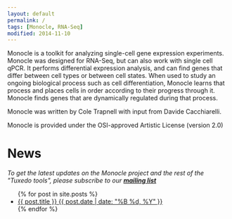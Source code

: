```yaml
---
layout: default
permalink: /
tags: [Monocle, RNA-Seq]
modified: 2014-11-10
---
```


Monocle is a toolkit for analyzing single-cell gene expression experiments. Monocle was designed for RNA-Seq, but can also work with single cell qPCR. It performs differential expression analysis, and can find genes that differ between cell types or between cell states. When used to study an ongoing biological process such as cell differentiation, Monocle learns that process and places cells in order according to their progress through it. Monocle finds genes that are dynamically regulated during that process.

Monocle was written by Cole Trapnell with input from Davide Cacchiarelli.

Monocle is provided under the OSI-approved Artistic License (version 2.0)

# News

*To get the latest updates on the Monocle project and the rest of the "Tuxedo tools", please subscribe to our [**mailing list**](https://lists.sourceforge.net/lists/listinfo/bowtie-bio-announce)*

<ul class="post-list">
{% for post in site.posts %}
  <li><article><a href="{{ site.url }}{{ post.url }}">{{ post.title }} <span class="entry-date"><time datetime="{{ post.date | date_to_xmlschema }}">{{ post.date | date: "%B %d, %Y" }}</time></span></a></article></li>
{% endfor %}
</ul>
